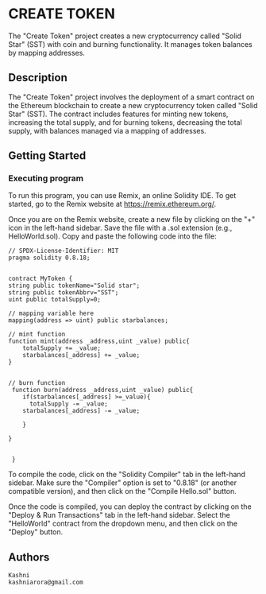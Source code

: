 # CREATE TOKEN

The "Create Token" project creates a new cryptocurrency called "Solid Star" (SST) with coin and burning functionality. It manages token balances by mapping addresses.

## Description
The "Create Token" project involves the deployment of a smart contract on the Ethereum blockchain to create a new cryptocurrency token called "Solid Star" (SST). The contract includes features for minting new tokens, increasing the total supply, and for burning tokens, decreasing the total supply, with balances managed via a mapping of addresses.


## Getting Started

### Executing program
To run this program, you can use Remix, an online Solidity IDE. To get started, go to the Remix website at https://remix.ethereum.org/.

Once you are on the Remix website, create a new file by clicking on the "+" icon in the left-hand sidebar. Save the file with a .sol extension (e.g., HelloWorld.sol). Copy and paste the following code into the file:


   
   
   
    // SPDX-License-Identifier: MIT
    pragma solidity 0.8.18;


    contract MyToken {
    string public tokenName="Solid star";
    string public tokenAbbrv="SST";
    uint public totalSupply=0;

    // mapping variable here
    mapping(address => uint) public starbalances;

    // mint function
    function mint(address _address,uint _value) public{
        totalSupply += _value;
        starbalances[_address] += _value;
    }


    // burn function
     function burn(address _address,uint _value) public{
        if(starbalances[_address] >=_value){
          totalSupply -= _value;
        starbalances[_address] -= _value;

        }

    }


     }

    
 To compile the code, click on the "Solidity Compiler" tab in the left-hand sidebar. Make sure the "Compiler" option is set to "0.8.18" (or another compatible version), and then click on the "Compile Hello.sol" button.

Once the code is compiled, you can deploy the contract by clicking on the "Deploy & Run Transactions" tab in the left-hand sidebar. Select the "HelloWorld" contract from the dropdown menu, and then click on the "Deploy" button.


## Authors
```
Kashni
kashniarora@gmail.com
